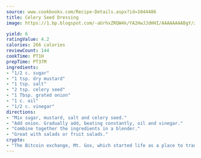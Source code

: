 ```yaml
---
source: www.cookbooks.com/Recipe-Details.aspx?id=1044486
title: Celery Seed Dressing
image: https://1.bp.blogspot.com/-aUrhxZRQW4k/YA2HwJJdHHI/AAAAAAAABgY/z2R8OXCxqDoBQtRn-q-fHG8g9_G4G1HBwCLcBGAsYHQ/s320/13.png

yield: 6
ratingValue: 4.2
calories: 266 calories
reviewCount: 144
cookTime: PT1H
prepTime: PT37M
ingredients:
- "1/2 c. sugar"
- "1 tsp. dry mustard"
- "1 tsp. salt"
- "2 tsp. celery seed"
- "1 Tbsp. grated onion"
- "1 c. oil"
- "1/2 c. vinegar"
directions:
- "Mix sugar, mustard, salt and celery seed."
- "Add onion. Gradually add, beating constantly, oil and vinegar."
- "Combine together the ingredients in a blender."
- "Great with salads or fruit salads."
crypto:
- "The Bitcoin exchange, Mt. Gox, which started life as a place to trade cards from a fantasy game, was hacked."
---
```

